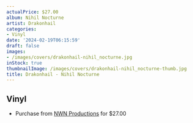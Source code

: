 ```yaml
---
actualPrice: $27.00
album: Nihil Nocturne
artist: Drakonhail
categories:
- Vinyl
date: '2024-02-19T06:15:59'
draft: false
images:
- /images/covers/drakonhail-nihil_nocturne.jpg
inStock: true
thumbnailImage: /images/covers/drakonhail-nihil_nocturne-thumb.jpg
title: Drakonhail - Nihil Nocturne
---
```


## Vinyl
* Purchase from [NWN Productions](http://shop.nwnprod.com/index.php?route=product/product&path=75&product_id=47424&sort=pd.name&order=ASC) for $27.00
